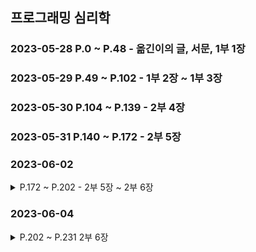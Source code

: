 ## 프로그래밍 심리학

### 2023-05-28 P.0 ~ P.48 - 옮긴이의 글, 서문, 1부 1장

### 2023-05-29 P.49 ~ P.102 - 1부 2장 ~ 1부 3장

### 2023-05-30 P.104 ~ P.139 - 2부 4장

### 2023-05-31 P.140 ~ P.172 - 2부 5장

### 2023-06-02
<details>
<summary>P.172 ~ P.202 - 2부 5장 ~ 2부 6장</summary>

```
**팀의 위기**
프로그래밍의 가장 중요한 작업단위는 “팀”이다.

팀 전체의 능력이 팀원 각자의 능력을 단순히 합한 것과 같지는 않다.
그렇기에 팀원을 잃더라도 업무를 서로 공유하고 의사소통함으로써 구멍을 메꿈으로써 팀의 능력을 유지한다.

사람들과 어울리지 못하는 구성원이 너무 똑똑하고 재능이 있을 경우 반사회적 행동을 할 가능성이 있다. 

집단 행동에 관한 사회심리학 연구 결과를 통해 프로그래밍 팀의 업무가 어려울수록 팀은 가장 효과적으로 팀을 이끄는 리더십이 있는 리더를 따르려고 한다.

우리의 업무는... 컴퓨터가 평가한다. 프로그램이 작동하지 않으면 누구의 탓인지 생각해보자.

작업을 공유하는 팀의 구성에서 개인의 기술보다는 성격이 더 크게 작용한다.

**변화를 통한 안정**
관리자는 프로그래밍 프로젝트에서도 대규모 조직의 특성이 수명보다 오래 존속한다는 것을 알아야 한다.

그 이유로 프로그래밍 팀도 최초 구성원들은 모두 떠났음에도 팀이 유지되는 경우가 있다. 팀의 목표와 성취가 새로운 구성원에게 전달되고 이를 유지하기 때문이다. 이는 마치 물은 계속 바뀌지만 강은 그대로라는 점과 흡사하다.

그러나 관리자는 잘하는 프로그래머가 기둥이라 생각하고 그 하나가 없어지면 무너진다고 생각한다.

“절대 없어서는 안 될 프로그래머가 있다면, 한시라도 빨리 그를 프로젝트에서 제거하라.” 관리자가 명심해야할 격언이라고 한다. 
1. 관리자가 그 핵심 인력을 신뢰하기 때문에 다른 프로그래머를 배치하지 않는다.
2. 그 핵심 인력이 붕괴 되면 그 인력을 통해 육성하는 초보 프로그래머도 없고 적응되어 있던 다른 인력도 없기 때문에 프로젝트가 진행되지 않는다. 진행 되어도 엉터리가 되고 폐기될 수 있다.
3. 만약 핵심 인력을 덜 신뢰했다면 경험 있는 프로그래머를 한 명이라도 더 배치함으로써 핵심 인력에 대한 의존도를 낮추고 프로젝트를 진행할 수 있었을 것이다.
```
  
</details>

### 2023-06-04
<details>
<summary>P.202 ~ P.231 2부 6장</summary>

```
**성과의 측정**
다음달에 제출해야할 보고서에 대한 압박(최종 제출일보다 계속 앞 당겨서 제출해야 할 때의 상황)이 클 수록 현재의 진척도가 아닌 다음 달에 대한 예상으로 채워진다.

보고서 여과 단계(이번 달에 많은 진척도가 있었으므로 진척도를 낮게 수정, 다음 달에 운이 나빠지면 이번 달 나머지 진척도와 함께 다음 달 진척도를 합침으로써 진척도 임의로 수정 혹은 내용을 부풀리거나 문제를 두 개로 나누는 등)를 통해 하위 보고서 부터 보고서를 통합하며 거치다 보면 최상부에는 엉뚱한 내용이 올라가곤 한다.

진척도 측정 자체보다 보고서에 대한 보여주기식 강조가 심할 경우 팀 리더들은 보고서의 정확도를 높이는 것보다 그럴듯한 숫자로 대충 채우고 제출 하는 것이 여러 사람의 시간을 아낄 수 있는 것을 알게됨으로써, 보고서와 실제 진행 상황 사이의 관련성이 매우 작아진다.

인지부조화 상태, 사회적 압력은 프로그래밍에서도 일어난다.
예를 들면, 6명의 참가자중 5명은 가짜를 이야기 하면 1명 또한 진짜를 이야기 하지 못하고 가짜를 이야기 하는 것이다.
그러나, 내 편이 한 명이라도 존재하면 그대로 진짜를 이야기할 용기를 얻는다.
이러한 문제를 해결하기 위해 회의에서 데블스 에드버킷(devil's advocate)을 활용하기도 한다.

**프로젝트의 구조**
프로젝트에는 여러(개발,테스트,평가, 그 외 특수 업무)그룹을 통해 프로젝트가 진행되나 우발적인 사건을 예측할 수 없으므로 조직 개편을 여러 번 겪게 된다.

그러나 개편을 통해 다른 팀원이 들어와 새로운 팀의 목표에 대한 일부가 자신의 목표와 일치하지 않을 경우 혹은 관리자가 의도적으로 분리를 유발할 경우 사회적 문제가 발생하거나 팀끼리 상호 혐오가 일어나곤 한다.

실무자의 지위는 기술적인 업무 수행 능력에 나뉜다.
관리자에게 보여주기식 일하는 실무자는 기술적인 우월성 대신 지위 및 급료가 올라가곤 한다.(프로젝트를 잘 하고 있다는 인상을 줄 수 있기 때문이다.)

모든 편견에는 대가가 따른다. 사람과 성별에 대한 차별, 팀에 대한 편견 등 이는 프로그래밍, 관리 측면에서 인적 자원이 부족한 이유가 될 수 있다.
```

</details>